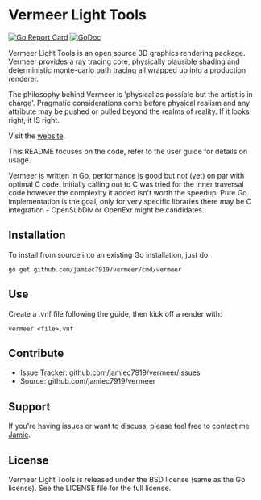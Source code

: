 # Vermeer Light Tools
[![Go Report Card](https://goreportcard.com/badge/github.com/jamiec7919/vermeer)](https://goreportcard.com/report/github.com/jamiec7919/vermeer)
[![GoDoc](https://godoc.org/github.com/jamiec7919/vermeer?status.svg)](https://godoc.org/github.com/jamiec7919/vermeer)

Vermeer Light Tools is an open source 3D graphics rendering package.  Vermeer provides a ray tracing
core, physically plausible shading and deterministic monte-carlo path tracing all
wrapped up into a production renderer.  

The philosophy behind Vermeer is 'physical as possible but the artist is in charge'.  Pragmatic considerations come before physical realism and any attribute may be pushed or pulled beyond the
realms of reality. If it looks right, it IS right.

Visit the [website](http://www.vermeerlt.com).

This README focuses on the code, refer to the user guide for details on usage.  

Vermeer is written in Go, performance is good but not (yet) on par with optimal C code.  Initially
calling out to C was tried for the inner traversal code however the complexity it added isn't worth the speedup.  Pure Go implementation is the goal, only for very specific libraries there may be C integration - OpenSubDiv or OpenExr might be candidates. 

Installation
------------

To install from source into an existing Go installation, just do:

	go get github.com/jamiec7919/vermeer/cmd/vermeer

Use
---

Create a .vnf file following the guide, then kick off a render with:

	vermeer <file>.vnf

Contribute
----------

 - Issue Tracker: github.com/jamiec7919/vermeer/issues
 - Source: github.com/jamiec7919/vermeer

Support
-------

If you're having issues or want to discuss, please feel free to contact me [Jamie](jamiec7919@gmail.com).

License
-------

Vermeer Light Tools is released under the BSD license (same as the Go license).  See the LICENSE file
for the full license.

